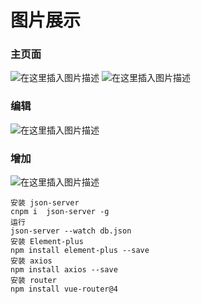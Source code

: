# 图片展示
 ###  主页面
![在这里插入图片描述](https://img-blog.csdnimg.cn/e2a50604504e42408ec52ce825cf36f2.png)
![在这里插入图片描述](https://img-blog.csdnimg.cn/ed6859d990ac4290b2a3f02549c4a9b9.png)
### 编辑
![在这里插入图片描述](https://img-blog.csdnimg.cn/08972af02fea42059a43eafe1ded27ef.png)
### 增加
![在这里插入图片描述](https://img-blog.csdnimg.cn/a12dbeba696f49f1aca7a639d1a4b38b.png)
```
安装 json-server
cnpm i  json-server -g
运行
json-server --watch db.json
安装 Element-plus
npm install element-plus --save
安装 axios
npm install axios --save
安装 router
npm install vue-router@4
```


